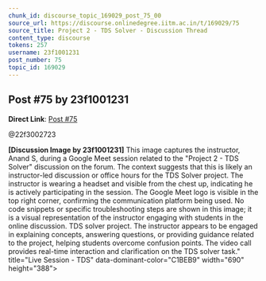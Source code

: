 ```yaml
---
chunk_id: discourse_topic_169029_post_75_00
source_url: https://discourse.onlinedegree.iitm.ac.in/t/169029/75
source_title: Project 2 - TDS Solver - Discussion Thread
content_type: discourse
tokens: 257
username: 23f1001231
post_number: 75
topic_id: 169029
---
```


## Post #75 by 23f1001231

**Direct Link**: [Post #75](https://discourse.onlinedegree.iitm.ac.in/t/169029/75)

@22f3002723

**[Discussion Image by 23f1001231]** This image captures the instructor, Anand S, during a Google Meet session related to the "Project 2 - TDS Solver" discussion on the forum. The context suggests that this is likely an instructor-led discussion or office hours for the TDS Solver project. The instructor is wearing a headset and visible from the chest up, indicating he is actively participating in the session. The Google Meet logo is visible in the top right corner, confirming the communication platform being used. No code snippets or specific troubleshooting steps are shown in this image; it is a visual representation of the instructor engaging with students in the online discussion. TDS solver project. The instructor appears to be engaged in explaining concepts, answering questions, or providing guidance related to the project, helping students overcome confusion points. The video call provides real-time interaction and clarification on the TDS solver task." title="Live Session - TDS" data-dominant-color="C1BEB9" width="690" height="388">
